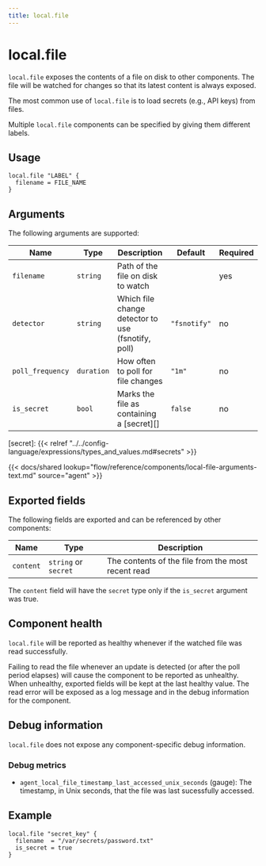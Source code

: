 ```yaml
---
title: local.file
---
```


# local.file

`local.file` exposes the contents of a file on disk to other components. The
file will be watched for changes so that its latest content is always exposed.

The most common use of `local.file` is to load secrets (e.g., API keys) from
files.

Multiple `local.file` components can be specified by giving them different
labels.

## Usage

```river
local.file "LABEL" {
  filename = FILE_NAME
}
```

## Arguments

The following arguments are supported:

Name | Type | Description | Default | Required
---- | ---- | ----------- | ------- | --------
`filename` | `string` | Path of the file on disk to watch | | yes
`detector` | `string` | Which file change detector to use (fsnotify, poll) | `"fsnotify"` | no
`poll_frequency` | `duration` | How often to poll for file changes | `"1m"` | no
`is_secret` | `bool` | Marks the file as containing a [secret][] | `false` | no

[secret]: {{< relref "../../config-language/expressions/types_and_values.md#secrets" >}}

{{< docs/shared lookup="flow/reference/components/local-file-arguments-text.md" source="agent" >}}

## Exported fields

The following fields are exported and can be referenced by other components:

Name | Type | Description
---- | ---- | -----------
`content` | `string` or `secret` | The contents of the file from the most recent read

The `content` field will have the `secret` type only if the `is_secret`
argument was true.

## Component health

`local.file` will be reported as healthy whenever if the watched file was read
successfully.

Failing to read the file whenever an update is detected (or after the poll
period elapses) will cause the component to be reported as unhealthy. When
unhealthy, exported fields will be kept at the last healthy value. The read
error will be exposed as a log message and in the debug information for the
component.

## Debug information

`local.file` does not expose any component-specific debug information.

### Debug metrics

* `agent_local_file_timestamp_last_accessed_unix_seconds` (gauge): The
  timestamp, in Unix seconds, that the file was last sucessfully accessed.

## Example

```river
local.file "secret_key" {
  filename  = "/var/secrets/password.txt"
  is_secret = true
}
```
